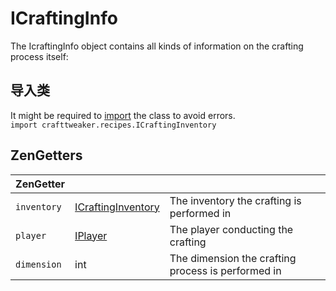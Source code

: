 # ICraftingInfo

The IcraftingInfo object contains all kinds of information on the crafting process itself:

## 导入类
It might be required to [import](/AdvancedFunctions/Import/) the class to avoid errors.  
`import crafttweaker.recipes.ICraftingInventory`

## ZenGetters

| ZenGetter   |                                                                     |                                                    |
| ----------- | ------------------------------------------------------------------- | -------------------------------------------------- |
| `inventory` | [ICraftingInventory](/Vanilla/Recipes/Crafting/ICraftingInventory/) | The inventory the crafting is performed in         |
| `player`    | [IPlayer](/Vanilla/Players/IPlayer/)                                | The player conducting the crafting                 |
| `dimension` | int                                                                 | The dimension the crafting process is performed in |